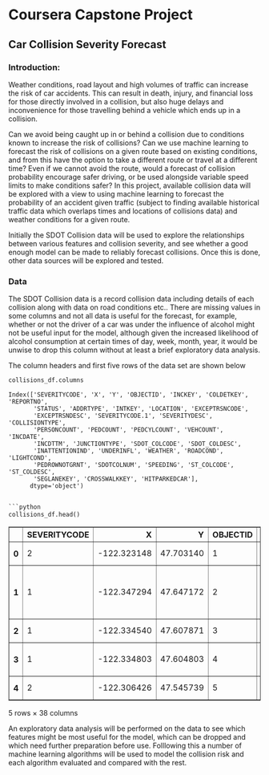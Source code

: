 # Coursera Capstone Project
## Car Collision Severity Forecast

### Introduction:

Weather conditions, road layout and high volumes of traffic can increase the risk of car accidents. This can result in death, injury, and financial loss for those directly involved in a collision, but also huge delays and inconvenience for those travelling behind a vehicle which ends up in a collision.

Can we avoid being caught up in or behind a collision due to conditions known to increase the risk of collisions? Can we use machine learning to forecast the risk of collisions on a given route based on existing conditions, and from this have the option to take a different route or travel at a different time? Even if we cannot avoid the route, would a forecast of collision probability encourage safer driving, or be used alongside variable speed limits to make conditions safer? In this project, available collision data will be explored with a view to using machine learning to forecast the probability of an accident given traffic (subject to finding available historical traffic data which overlaps times and locations of collisions data) and weather conditions for a given route.

Initially the SDOT Collision data will be used to explore the relationships between various features and collision severity, and see whether a good enough model can be made to reliably forecast collisions. Once this is done, other data sources will be explored and tested.

### Data
The SDOT Collision data is a record collision data including details of each collision along with data on road conditions etc.. There are missing values in some columns and not all data is useful for the forecast, for example, whether or not the driver of a car was under the influence of alcohol might not be useful input for the model, although given the increased likelihood of alcohol consumption at certain times of day, week, month, year, it would be unwise to drop this column without at least a brief exploratory data analysis.

The column headers and first five rows of the data set are shown below


```python
collisions_df.columns

```
    Index(['SEVERITYCODE', 'X', 'Y', 'OBJECTID', 'INCKEY', 'COLDETKEY', 'REPORTNO',
           'STATUS', 'ADDRTYPE', 'INTKEY', 'LOCATION', 'EXCEPTRSNCODE',
           'EXCEPTRSNDESC', 'SEVERITYCODE.1', 'SEVERITYDESC', 'COLLISIONTYPE',
           'PERSONCOUNT', 'PEDCOUNT', 'PEDCYLCOUNT', 'VEHCOUNT', 'INCDATE',
           'INCDTTM', 'JUNCTIONTYPE', 'SDOT_COLCODE', 'SDOT_COLDESC',
           'INATTENTIONIND', 'UNDERINFL', 'WEATHER', 'ROADCOND', 'LIGHTCOND',
           'PEDROWNOTGRNT', 'SDOTCOLNUM', 'SPEEDING', 'ST_COLCODE', 'ST_COLDESC',
           'SEGLANEKEY', 'CROSSWALKKEY', 'HITPARKEDCAR'],
          dtype='object')

```python

```python
collisions_df.head()

```
<div>
<table border="1" class="dataframe">
  <thead>
    <tr style="text-align: right;">
      <th></th>
      <th>SEVERITYCODE</th>
      <th>X</th>
      <th>Y</th>
      <th>OBJECTID</th>
      <th>INCKEY</th>
      <th>COLDETKEY</th>
      <th>REPORTNO</th>
      <th>STATUS</th>
      <th>ADDRTYPE</th>
      <th>INTKEY</th>
      <th>...</th>
      <th>ROADCOND</th>
      <th>LIGHTCOND</th>
      <th>PEDROWNOTGRNT</th>
      <th>SDOTCOLNUM</th>
      <th>SPEEDING</th>
      <th>ST_COLCODE</th>
      <th>ST_COLDESC</th>
      <th>SEGLANEKEY</th>
      <th>CROSSWALKKEY</th>
      <th>HITPARKEDCAR</th>
    </tr>
  </thead>
  <tbody>
    <tr>
      <th>0</th>
      <td>2</td>
      <td>-122.323148</td>
      <td>47.703140</td>
      <td>1</td>
      <td>1307</td>
      <td>1307</td>
      <td>3502005</td>
      <td>Matched</td>
      <td>Intersection</td>
      <td>37475.0</td>
      <td>...</td>
      <td>Wet</td>
      <td>Daylight</td>
      <td>NaN</td>
      <td>NaN</td>
      <td>NaN</td>
      <td>10</td>
      <td>Entering at angle</td>
      <td>0</td>
      <td>0</td>
      <td>N</td>
    </tr>
    <tr>
      <th>1</th>
      <td>1</td>
      <td>-122.347294</td>
      <td>47.647172</td>
      <td>2</td>
      <td>52200</td>
      <td>52200</td>
      <td>2607959</td>
      <td>Matched</td>
      <td>Block</td>
      <td>NaN</td>
      <td>...</td>
      <td>Wet</td>
      <td>Dark - Street Lights On</td>
      <td>NaN</td>
      <td>6354039.0</td>
      <td>NaN</td>
      <td>11</td>
      <td>From same direction - both going straight - bo...</td>
      <td>0</td>
      <td>0</td>
      <td>N</td>
    </tr>
    <tr>
      <th>2</th>
      <td>1</td>
      <td>-122.334540</td>
      <td>47.607871</td>
      <td>3</td>
      <td>26700</td>
      <td>26700</td>
      <td>1482393</td>
      <td>Matched</td>
      <td>Block</td>
      <td>NaN</td>
      <td>...</td>
      <td>Dry</td>
      <td>Daylight</td>
      <td>NaN</td>
      <td>4323031.0</td>
      <td>NaN</td>
      <td>32</td>
      <td>One parked--one moving</td>
      <td>0</td>
      <td>0</td>
      <td>N</td>
    </tr>
    <tr>
      <th>3</th>
      <td>1</td>
      <td>-122.334803</td>
      <td>47.604803</td>
      <td>4</td>
      <td>1144</td>
      <td>1144</td>
      <td>3503937</td>
      <td>Matched</td>
      <td>Block</td>
      <td>NaN</td>
      <td>...</td>
      <td>Dry</td>
      <td>Daylight</td>
      <td>NaN</td>
      <td>NaN</td>
      <td>NaN</td>
      <td>23</td>
      <td>From same direction - all others</td>
      <td>0</td>
      <td>0</td>
      <td>N</td>
    </tr>
    <tr>
      <th>4</th>
      <td>2</td>
      <td>-122.306426</td>
      <td>47.545739</td>
      <td>5</td>
      <td>17700</td>
      <td>17700</td>
      <td>1807429</td>
      <td>Matched</td>
      <td>Intersection</td>
      <td>34387.0</td>
      <td>...</td>
      <td>Wet</td>
      <td>Daylight</td>
      <td>NaN</td>
      <td>4028032.0</td>
      <td>NaN</td>
      <td>10</td>
      <td>Entering at angle</td>
      <td>0</td>
      <td>0</td>
      <td>N</td>
    </tr>
  </tbody>
</table>
<p>5 rows × 38 columns</p>
</div>



An exploratory data analysis will be performed on the data to see which features might be most useful for the model, which can be dropped and which need further preparation before use. Folllowing this a number of machine learning algorithms will be used to model the collision risk and each algorithm evaluated and compared with the rest.
